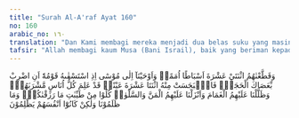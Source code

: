 ```yaml
---
title: "Surah Al-A'raf Ayat 160"
no: 160
arabic_no: ١٦٠
translation: "Dan Kami membagi mereka menjadi dua belas suku yang masing-masing berjumlah besar, dan Kami wahyukan kepada Musa ketika kaumnya meminta air kepadanya, “Pukullah batu itu dengan tongkatmu!” Maka memancarlah dari (batu) itu dua belas mata air. Setiap suku telah mengetahui tempat minumnya masing-masing. Dan Kami naungi mereka dengan awan dan Kami turunkan kepada mereka mann dan salwa. (Kami berfirman), “Makanlah yang baik-baik dari rezeki yang telah Kami berikan kepadamu.” Mereka tidak menzalimi Kami, tetapi merekalah yang selalu menzalimi  dirinya sendiri."
tafsir: "Allah membagi kaum Musa (Bani Israil), baik yang beriman kepada Allah maupun yang ingkar kepada-Nya menjadi dua belas suku yang dinamakan \"Sibth\". Pada suatu perjalanan di tengah padang pasir, kaumnya menderita kehausan, maka Allah mewahyukan kepada Musa agar ia memukulkan tongkatnya kesebuah batu. Setelah Musa memukulkannya, maka terpancarlah dari batu itu dua belas mata air, sesuai dengan banyaknya suku-suku Bani Israil (al-Baqarah/2: 60). Untuk masing-masing suku disediakan satu mata air dan mereka telah mengetahui tempat minum mereka; untuk menjaga ketertiban dan menghindarkan berdesak-desakan.\n\nKejadian ini merupakan mukjizat bagi Nabi Musa untuk membuktikan kerasulannya, dan untuk memperlihatkan kekuasaan Allah. Kalau dahulu dia memukulkan tongkatnya ke laut sehingga terbentanglah jalan yang akan dilalui Bani Israil untuk menyelamatkan diri dari pengejaran Firaun dan tentaranya, maka pada kejadian ini Musa memukulkan tongkatnya ke batu, sehingga keluarlah air dari batu itu untuk melepaskan haus kaumnya. Kejadian ini di samping merupakan mukjizat bagi Nabi Musa juga menunjukkan besarnya karunia Allah yang telah dilimpahkan-Nya kepada Bani Israil.\n\nDi samping karunia itu Allah menyebutkan karunia lain yang telah diberikan-Nya kepada Bani Israil, yaitu:\n\n1. Allah melindungi mereka dengan awan pada waktu mereka berjalan di tengah padang pasir dan pada waktu panas terik matahari yang membakar itu. Jika tidak awan yang melindungi, tentulah mereka terbakar oleh panasnya matahari. Hal ini terjadi ketika mereka meninggalkan negeri Mesir dan setelah menyeberangi Laut Merah. Mereka sampai di gurun pasir di Semenanjung Sinai dan ditimpa panas yang terik. Karena itu mereka minta agar Musa berdoa kepada Tuhan agar memberikan pertolongan-Nya. Maka Allah menolong mereka dengan mendatangkan awan yang dapat melindungi mereka dari panas terik matahari.\n\n2. Di samping itu Allah mengaruniakan pula kepada mereka makanan yang disebut al-manna\", semacam makanan yang manis seperti madu, yang turun terus-menerus dari langit, sejak fajar menyingsing sampai matahari terbit. Di samping itu dianugerahkan Allah pula kepada mereka bahan makanan sejenis burung puyuh yang disebut \"shalwa\".\n\n3. Allah memerintahkan kepada mereka agar makan makanan yang halal, yang baik, berfaedah bagi jasmani dan rohani, akal dan pikiran.\n\nAllah telah melimpahkan karunia-Nya yang amat besar kepada Bani Israil, tetapi mereka tidak mau bersyukur, bahkan mereka mengerjakan perbuatan-perbuatan yang dilarang Allah, ingkar kepada-Nya dan kepada Rasul-rasul-Nya, yang berakibat mereka mendapat azab dan siksaan-Nya. Mereka disiksa itu semata-mata karena perbuatan mereka sendiri, bukanlah karena Allah hendak menganiaya mereka. Tersebut dalam sebuah hadis Qudsi:\n\n\"Wahai hamba-hamba-Ku, sesungguhnya Aku telah mengharamkan (mengerjakan), kezaliman atas diri-Ku, dan Aku menjadikan perbuatan zalim itu (sebagai suatu perbuatan) yang diharamkan di antaramu, maka janganlah kamu saling berbuat zalim (di antara sesamamu). Wahai hamba-hamba-Ku, kamu sekali-kali tidak akan dapat menimbulkan kemudaratan kepada-Ku, sehingga Aku memperoleh kemudaratan karenanya, dan kamu sekalian tidak dapat memberi manfaat kepada-Ku, sehingga Aku memperoleh manfaat karenanya\". (Hadis Qudsi ialah firman Allah yang diucapkan atau disampaikan oleh Nabi Muhammad, tetapi dia bukan merupakan ayat Al-Quran. Riwayat Muslim)"
---
```

وَقَطَّعْنٰهُمُ اثْنَتَيْ عَشْرَةَ اَسْبَاطًا اُمَمًاۗ وَاَوْحَيْنَآ اِلٰى مُوْسٰٓى اِذِ اسْتَسْقٰىهُ قَوْمُهٗٓ اَنِ اضْرِبْ بِّعَصَاكَ الْحَجَرَۚ فَانْۢبَجَسَتْ مِنْهُ اثْنَتَا عَشْرَةَ عَيْنًاۗ قَدْ عَلِمَ كُلُّ اُنَاسٍ مَّشْرَبَهُمْۗ وَظَلَّلْنَا عَلَيْهِمُ الْغَمَامَ وَاَنْزَلْنَا عَلَيْهِمُ الْمَنَّ وَالسَّلْوٰىۗ  كُلُوْا مِنْ طَيِّبٰتِ مَا رَزَقْنٰكُمْۗ وَمَا ظَلَمُوْنَا وَلٰكِنْ كَانُوْٓا اَنْفُسَهُمْ يَظْلِمُوْنَ